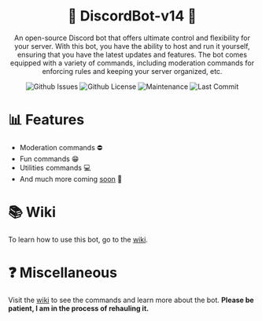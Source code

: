 <div align="center">

# 🤖 DiscordBot-v14 🤖


An open-source Discord bot that offers ultimate control and flexibility for your server. With this bot, you have the ability to host and run it yourself, ensuring that you have the latest updates and features. The bot comes equipped with a variety of commands, including moderation commands for enforcing rules and keeping your server organized, etc. 

</p>

![Github Issues](https://img.shields.io/github/issues/josephistired/DiscordBot-v14?color=red&style=for-the-badge)
![Github License](https://img.shields.io/github/license/josephistired/DiscordBot-v14?color=black&style=for-the-badge)
![Maintenance](https://img.shields.io/maintenance/yes/2022?color=BLACK&style=for-the-badge)
![Last Commit](https://img.shields.io/github/last-commit/josephistired/DiscordBot-v14?style=for-the-badge)

</div>

# 📊 Features

- Moderation commands ⛔
- Fun commands 😁
- Utilities commands 💻
- And much more coming [soon](https://github.com/users/josephistired/projects/8) 🎊

# 📚 Wiki

To learn how to use this bot, go to the [wiki](https://www.josephcarmosino.website/discordbotv14#wiki).

# ❓ Miscellaneous

Visit the [wiki](https://www.josephcarmosino.website/discordbotv14#miscellaneous) to see the commands and learn more about the bot.
**Please be patient, I am in the process of rehauling it.**
